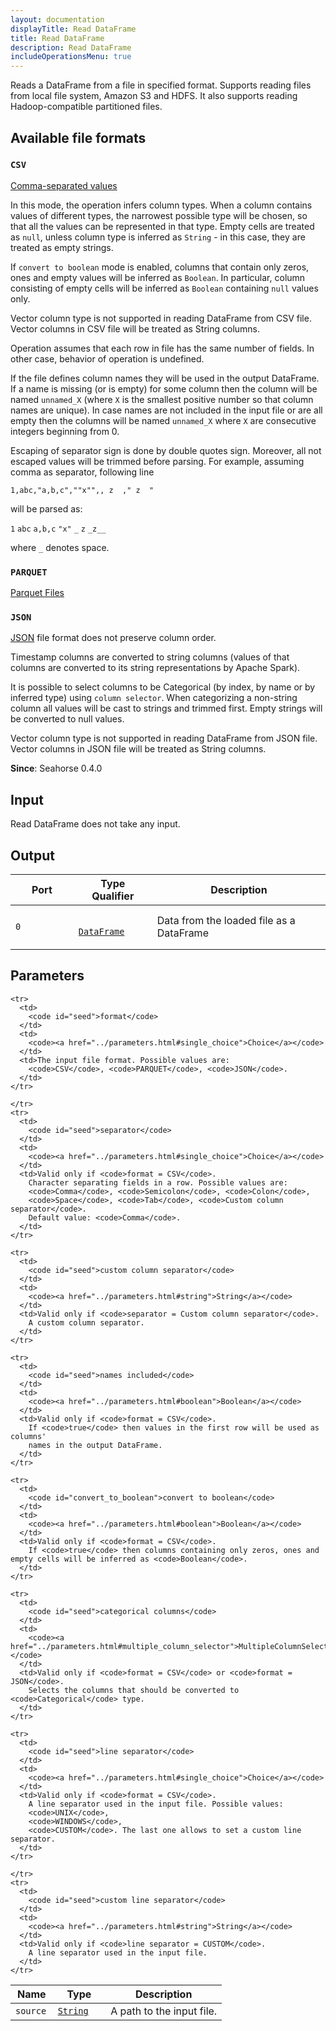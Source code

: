 ```yaml
---
layout: documentation
displayTitle: Read DataFrame
title: Read DataFrame
description: Read DataFrame
includeOperationsMenu: true
---
```


Reads a DataFrame from a file in specified format.
Supports reading files from local file system, Amazon S3 and HDFS.
It also supports reading Hadoop-compatible partitioned files.


## Available file formats

### `CSV`
<a target="_blank" href="https://en.wikipedia.org/wiki/Comma-separated_values">Comma-separated values</a>

In this mode, the operation infers column types.
When a column contains values of different types, the narrowest possible type will be chosen,
so that all the values can be represented in that type.
Empty cells are treated as ``null``, unless column type is inferred as ``String`` - in this
case, they are treated as empty strings.

If `convert to boolean` mode is enabled, columns that contain only zeros, ones and empty values will be
inferred as `Boolean`.
In particular, column consisting of empty cells will be inferred as ``Boolean`` containing ``null`` values only.

Vector column type is not supported in reading DataFrame from CSV file. Vector columns in CSV file
will be treated as String columns.

Operation assumes that each row in file has the same number of fields.
In other case, behavior of operation is undefined.

If the file defines column names they will be used in the output DataFrame.
If a name is missing (or is empty) for some column then the column will
be named ``unnamed_X`` (where ``X`` is the smallest positive number so that
column names are unique). In case names are not included in the input file
or are all empty then the columns will be named ``unnamed_X`` where ``X`` are
consecutive integers beginning from 0.

Escaping of separator sign is done by double quotes sign.
Moreover, all not escaped values will be trimmed before parsing.
For example, assuming comma as separator, following line

``1,abc,"a,b,c",""x"",, z  ," z  "``

will be parsed as:

``1``  ``abc``  ``a,b,c``  ``"x"`` ``_``  ``z`` ``_z__``

where ``_`` denotes space.

### `PARQUET`
<a target="_blank" href="http://spark.apache.org/docs/latest/sql-programming-guide.html#parquet-files">Parquet Files</a>

### `JSON`
<a target="_blank" href="https://en.wikipedia.org/wiki/JSON">JSON</a>
file format does not preserve column order.

Timestamp columns are converted to string columns
(values of that columns are converted to its string representations by Apache Spark).

It is possible to select columns to be Categorical
(by index, by name or by inferred type) using ``column selector``.
When categorizing a non-string column all values will be cast to strings and trimmed first.
Empty strings will be converted to null values.

Vector column type is not supported in reading DataFrame from JSON file. Vector columns in JSON file
will be treated as String columns.


**Since**: Seahorse 0.4.0

## Input

Read DataFrame does not take any input.

## Output

<table>
  <thead>
    <tr>
      <th style="width:20%">Port</th>
      <th style="width:25%">Type Qualifier</th>
      <th style="width:55%">Description</th>
    </tr>
  </thead>
  <tbody>
    <tr>
      <td>
        <code>0</code>
      </td>
      <td>
        <code>
          <a href="../classes/dataframe.html">DataFrame</a>
        </code>
      </td>
      <td>Data from the loaded file as a DataFrame</td>
    </tr>
  </tbody>
</table>


## Parameters

<table class="table">
  <thead>
    <tr>
      <th style="width:20%">Name</th>
      <th style="width:25%">Type</th>
      <th style="width:55%">Description</th>
    </tr>
  </thead>
  <tbody>
    <tr>
      <td>
        <code id="ratio">source</code>
      </td>
      <td>
        <code><a href="../parameters.html#string">String</a></code>
      </td>
      <td>A path to the input file.</td>

    <tr>
      <td>
        <code id="seed">format</code>
      </td>
      <td>
        <code><a href="../parameters.html#single_choice">Choice</a></code>
      </td>
      <td>The input file format. Possible values are:
        <code>CSV</code>, <code>PARQUET</code>, <code>JSON</code>.
      </td>
    </tr>

    </tr>
    <tr>
      <td>
        <code id="seed">separator</code>
      </td>
      <td>
        <code><a href="../parameters.html#single_choice">Choice</a></code>
      </td>
      <td>Valid only if <code>format = CSV</code>.
        Character separating fields in a row. Possible values are:
        <code>Comma</code>, <code>Semicolon</code>, <code>Colon</code>,
        <code>Space</code>, <code>Tab</code>, <code>Custom column separator</code>.
        Default value: <code>Comma</code>.
      </td>
    </tr>

    <tr>
      <td>
        <code id="seed">custom column separator</code>
      </td>
      <td>
        <code><a href="../parameters.html#string">String</a></code>
      </td>
      <td>Valid only if <code>separator = Custom column separator</code>.
        A custom column separator.
      </td>
    </tr>

    <tr>
      <td>
        <code id="seed">names included</code>
      </td>
      <td>
        <code><a href="../parameters.html#boolean">Boolean</a></code>
      </td>
      <td>Valid only if <code>format = CSV</code>.
        If <code>true</code> then values in the first row will be used as columns'
        names in the output DataFrame.
      </td>
    </tr>

    <tr>
      <td>
        <code id="convert_to_boolean">convert to boolean</code>
      </td>
      <td>
        <code><a href="../parameters.html#boolean">Boolean</a></code>
      </td>
      <td>Valid only if <code>format = CSV</code>.
        If <code>true</code> then columns containing only zeros, ones and empty cells will be inferred as <code>Boolean</code>.
      </td>
    </tr>

    <tr>
      <td>
        <code id="seed">categorical columns</code>
      </td>
      <td>
        <code><a href="../parameters.html#multiple_column_selector">MultipleColumnSelector</a></code>
      </td>
      <td>Valid only if <code>format = CSV</code> or <code>format = JSON</code>.
        Selects the columns that should be converted to <code>Categorical</code> type.
      </td>
    </tr>

    <tr>
      <td>
        <code id="seed">line separator</code>
      </td>
      <td>
        <code><a href="../parameters.html#single_choice">Choice</a></code>
      </td>
      <td>Valid only if <code>format = CSV</code>.
        A line separator used in the input file. Possible values:
        <code>UNIX</code>,
        <code>WINDOWS</code>,
        <code>CUSTOM</code>. The last one allows to set a custom line separator.
      </td>
    </tr>

    </tr>
    <tr>
      <td>
        <code id="seed">custom line separator</code>
      </td>
      <td>
        <code><a href="../parameters.html#string">String</a></code>
      </td>
      <td>Valid only if <code>line separator = CUSTOM</code>.
        A line separator used in the input file.
      </td>
    </tr>

  </tbody>
</table>
